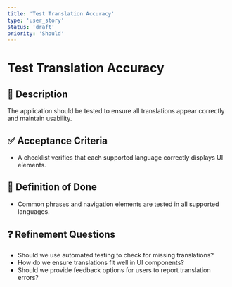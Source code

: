 ```yaml
---
title: 'Test Translation Accuracy'
type: 'user_story'
status: 'draft'
priority: 'Should'
---
```


# Test Translation Accuracy

## 📌 Description

The application should be tested to ensure all translations appear correctly and maintain usability.

## ✅ Acceptance Criteria

- A checklist verifies that each supported language correctly displays UI elements.

## 🎯 Definition of Done

- Common phrases and navigation elements are tested in all supported languages.

## ❓ Refinement Questions

- Should we use automated testing to check for missing translations?
- How do we ensure translations fit well in UI components?
- Should we provide feedback options for users to report translation errors?
